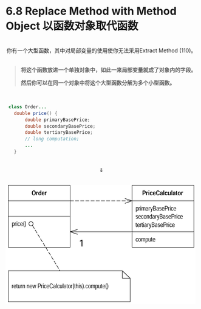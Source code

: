 # 6.8 Replace Method with Method Object 以函数对象取代函数

<br>

<center>你有一个大型函数，其中对局部变量的使用使你无法采用Extract Method (110)。</center>

<br>

> **将这个函数放进一个单独对象中，如此一来局部变量就成了对象内的字段。**
>
> **然后你可以在同一个对象中将这个大型函数分解为多个小型函数。**

<br>

```java
 class Order...
   double price() {
       double primaryBasePrice;
       double secondaryBasePrice;
       double tertiaryBasePrice;
       // long computation;
       ...
   }
```

<br>

<center>⇓</center>

<br>

![](https://raw.githubusercontent.com/huxiaoning/img/master/20210831214418.png)

<br>

